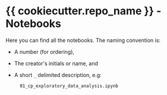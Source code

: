 # {{ cookiecutter.repo_name }} - Notebooks

Here you can find all the notebooks. The naming convention is:
* A number (for ordering),
* The creator's initials or name, and
* A short `_` delimited description, e.g:

        01_cp_exploratory_data_analysis.ipynb